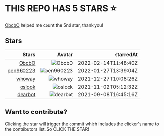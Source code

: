 # THIS REPO HAS 5 STARS ⭐️

[ObcbO](https://github.com/ObcbO) helped me count the 5nd star, thank you!

## Stars

| Stars | Avatar | starredAt |
| -----: |-----: | -----: |
| [ObcbO](https://github.com/ObcbO) | ![ObcbO](https://avatars.githubusercontent.com/u/49872497?s=64&u=687f832b2c65939ae00512c5195115c2974f9cae&v=4) | 2022-02-14T11:48:40Z |
| [pen960223](https://github.com/pen960223) | ![pen960223](https://avatars.githubusercontent.com/u/22234922?s=64&v=4) | 2022-01-27T13:39:04Z |
| [whoway](https://github.com/whoway) | ![whoway](https://avatars.githubusercontent.com/u/48819015?s=64&u=cb511bebe4c7334d607bb3a33597fccfbd445ce7&v=4) | 2021-12-27T10:08:26Z |
| [oslook](https://github.com/oslook) | ![oslook](https://avatars.githubusercontent.com/u/6346865?s=64&u=5875914334b380ad5aa06af10d5692c4046ee5ee&v=4) | 2021-11-02T05:12:32Z |
| [dearbot](https://github.com/dearbot) | ![dearbot](https://avatars.githubusercontent.com/u/86886568?s=64&u=1e7cf586cb2295817005e7eddc3cffb1b479084f&v=4) | 2021-09-08T16:45:16Z |
## Want to contribute?

Clicking the star will trigger the commit which includes the clicker's name to the contributors list. So CLICK THE STAR!